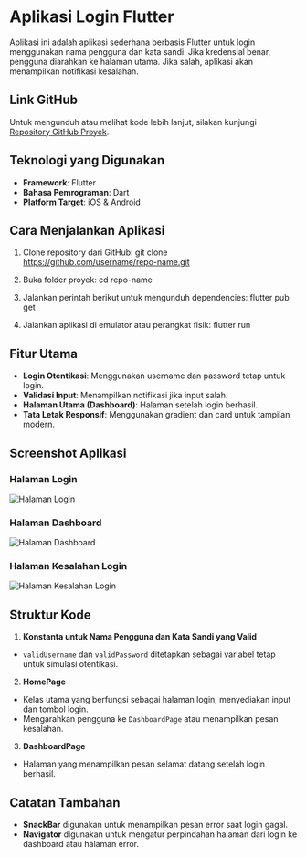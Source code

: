 # Aplikasi Login Flutter

Aplikasi ini adalah aplikasi sederhana berbasis Flutter untuk login menggunakan nama pengguna dan kata sandi. Jika kredensial benar, pengguna diarahkan ke halaman utama. Jika salah, aplikasi akan menampilkan notifikasi kesalahan.

## Link GitHub
Untuk mengunduh atau melihat kode lebih lanjut, silakan kunjungi [Repository GitHub Proyek]((https://github.com/Aima07/Flutter-Login)).

## Teknologi yang Digunakan
- **Framework**: Flutter
- **Bahasa Pemrograman**: Dart
- **Platform Target**: iOS & Android

## Cara Menjalankan Aplikasi

1. Clone repository dari GitHub:
git clone https://github.com/username/repo-name.git

2. Buka folder proyek:
cd repo-name

3. Jalankan perintah berikut untuk mengunduh dependencies:
flutter pub get

5. Jalankan aplikasi di emulator atau perangkat fisik:
flutter run


## Fitur Utama

- **Login Otentikasi**: Menggunakan username dan password tetap untuk login.
- **Validasi Input**: Menampilkan notifikasi jika input salah.
- **Halaman Utama (Dashboard)**: Halaman setelah login berhasil.
- **Tata Letak Responsif**: Menggunakan gradient dan card untuk tampilan modern.

## Screenshot Aplikasi

### Halaman Login
![Halaman Login](screenshot/login_page.png)

### Halaman Dashboard
![Halaman Dashboard](screenshot/dashboard_page.png)

### Halaman Kesalahan Login
![Halaman Kesalahan Login](screenshot/login_failed_page.png)

## Struktur Kode

1. **Konstanta untuk Nama Pengguna dan Kata Sandi yang Valid**  
- `validUsername` dan `validPassword` ditetapkan sebagai variabel tetap untuk simulasi otentikasi.

2. **HomePage**
- Kelas utama yang berfungsi sebagai halaman login, menyediakan input dan tombol login.
- Mengarahkan pengguna ke `DashboardPage` atau menampilkan pesan kesalahan.

3. **DashboardPage**
- Halaman yang menampilkan pesan selamat datang setelah login berhasil.

## Catatan Tambahan
- **SnackBar** digunakan untuk menampilkan pesan error saat login gagal.
- **Navigator** digunakan untuk mengatur perpindahan halaman dari login ke dashboard atau halaman error.
